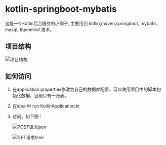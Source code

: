 # kotlin-springboot-mybatis
这是一个kotlin后台服务的小例子, 主要用到 kotlin,maven,springboot, mybatis, mysql, thymeleaf 技术。

## 项目结构
![项目结构](https://gitee.com/uploads/images/2018/0207/110804_b813c37d_1069272.png "1.png")

## 如何访问
 1. 在application.properties修改为自己的数据库配置，可以使用项目中的脚本初始化数据，目前只有一张表。
 2. 在idea 中 run KotlinApplication.kt
 3. 访问，如下图：
    
    ![POST请求json](https://gitee.com/uploads/images/2018/0207/111424_4443f8f2_1069272.png "2.png")
    
    ![GET请求html](https://gitee.com/uploads/images/2018/0207/111456_e3dac88e_1069272.png "3.png")